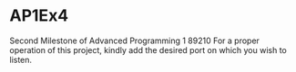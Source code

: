 # AP1Ex4
Second Milestone of Advanced Programming 1 89210
For a proper operation of this project, kindly add the desired port on which you wish to listen.

